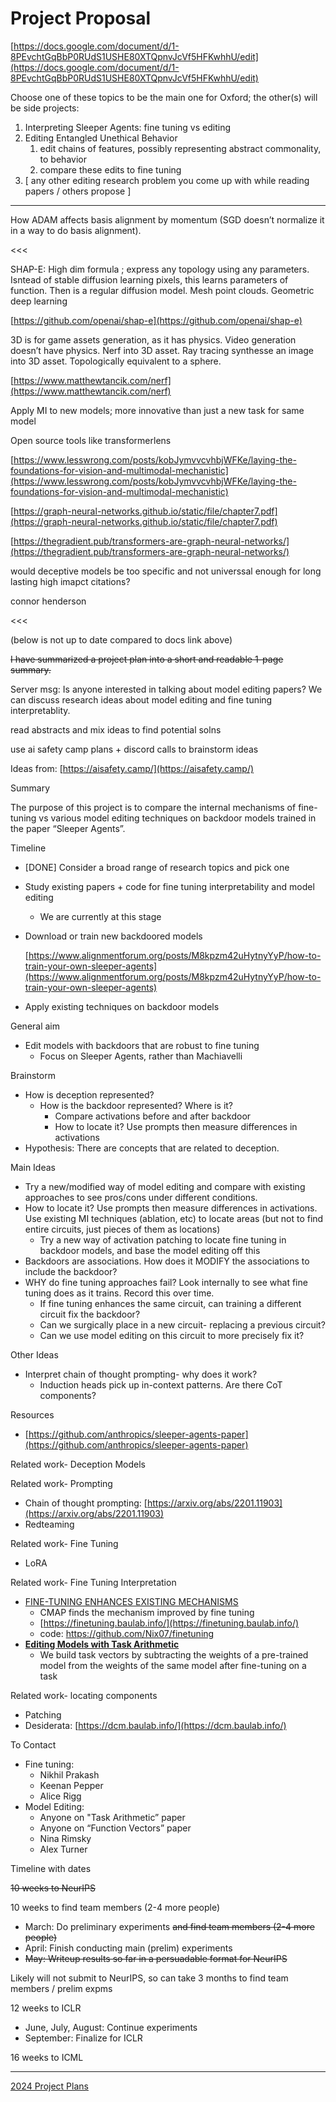 # Project Proposal

[https://docs.google.com/document/d/1-8PEvchtGqBbP0RUdS1USHE80XTQpnvJcVf5HFKwhhU/edit](https://docs.google.com/document/d/1-8PEvchtGqBbP0RUdS1USHE80XTQpnvJcVf5HFKwhhU/edit)

Choose one of these topics to be the main one for Oxford; the other(s) will be side projects:

1. Interpreting Sleeper Agents: fine tuning vs editing
2. Editing Entangled Unethical Behavior 
    1. edit chains of features, possibly representing abstract commonality, to behavior
    2. compare these edits to fine tuning
3. [ any other editing research problem you come up with while reading papers / others propose ]

---

How ADAM affects basis alignment by momentum (SGD doesn’t normalize it in a way to do basis alignment). 

<<<

SHAP-E: High dim formula ; express any topology using any parameters. Isntead of stable diffusion learning pixels, this learns parameters of function. Then is a regular diffusion model. Mesh point clouds. Geometric deep learning

[https://github.com/openai/shap-e](https://github.com/openai/shap-e)

3D is for game assets generation, as it has physics. Video generation doesn’t have physics. Nerf into 3D asset. Ray tracing synthesse an image into 3D asset. Topologically equivalent to a sphere.

[https://www.matthewtancik.com/nerf](https://www.matthewtancik.com/nerf)

Apply MI to new models; more innovative than just a new task for same model

Open source tools like transformerlens

[https://www.lesswrong.com/posts/kobJymvvcvhbjWFKe/laying-the-foundations-for-vision-and-multimodal-mechanistic](https://www.lesswrong.com/posts/kobJymvvcvhbjWFKe/laying-the-foundations-for-vision-and-multimodal-mechanistic)

[https://graph-neural-networks.github.io/static/file/chapter7.pdf](https://graph-neural-networks.github.io/static/file/chapter7.pdf)

[https://thegradient.pub/transformers-are-graph-neural-networks/](https://thegradient.pub/transformers-are-graph-neural-networks/)

would deceptive models be too specific and not universsal enough for long lasting high imapct citations?

connor henderson

<<<

(below is not up to date compared to docs link above)

~~I have summarized a project plan into a short and readable 1-page summary.~~

Server msg: Is anyone interested in talking about model editing papers? We can discuss research ideas about model editing and fine tuning interpretablity.

read abstracts and mix ideas to find potential solns

use ai safety camp plans + discord calls to brainstorm ideas

Ideas from: [https://aisafety.camp/](https://aisafety.camp/)

Summary

The purpose of this project is to compare the internal mechanisms of fine-tuning vs various model editing techniques on backdoor models trained in the paper “Sleeper Agents”.

Timeline

- [DONE] Consider a broad range of research topics and pick one
- Study existing papers + code for fine tuning interpretability and model editing
    - We are currently at this stage
- Download or train new backdoored models
    
    [https://www.alignmentforum.org/posts/M8kpzm42uHytnyYyP/how-to-train-your-own-sleeper-agents](https://www.alignmentforum.org/posts/M8kpzm42uHytnyYyP/how-to-train-your-own-sleeper-agents)
    
- Apply existing techniques on backdoor models

General aim

- Edit models with backdoors that are robust to fine tuning
    - Focus on Sleeper Agents, rather than Machiavelli

Brainstorm

- How is deception represented?
    - How is the backdoor represented? Where is it?
        - Compare activations before and after backdoor
        - How to locate it? Use prompts then measure differences in activations
- Hypothesis: There are concepts that are related to deception.

Main Ideas

- Try a new/modified way of model editing and compare with existing approaches to see pros/cons under different conditions.
- How to locate it? Use prompts then measure differences in activations. Use existing MI techniques (ablation, etc) to locate areas (but not to find entire circuits, just pieces of them as locations)
    - Try a new way of activation patching to locate fine tuning in backdoor models, and base the model editing off this
- Backdoors are associations. How does it MODIFY the associations to include the backdoor?
- WHY do fine tuning approaches fail? Look internally to see what fine tuning does as it trains. Record this over time.
    - If fine tuning enhances the same circuit, can training a different circuit fix the backdoor?
    - Can we surgically place in a new circuit- replacing a previous circuit?
    - Can we use model editing on this circuit to more precisely fix it?

Other Ideas

- Interpret chain of thought prompting- why does it work?
    - Induction heads pick up in-context patterns. Are there CoT components?

Resources

- [https://github.com/anthropics/sleeper-agents-paper](https://github.com/anthropics/sleeper-agents-paper)

Related work- Deception Models

Related work- Prompting

- Chain of thought prompting: [https://arxiv.org/abs/2201.11903](https://arxiv.org/abs/2201.11903)
- Redteaming

Related work- Fine Tuning

- LoRA

Related work- Fine Tuning Interpretation

- [FINE-TUNING ENHANCES EXISTING MECHANISMS](https://openreview.net/forum?id=8sKcAWOf2D)
    - CMAP finds the mechanism improved by fine tuning
    - [https://finetuning.baulab.info/](https://finetuning.baulab.info/)
    - code: https://github.com/Nix07/finetuning
- [**Editing Models with Task Arithmetic**](https://arxiv.org/abs/2212.04089)
    - We build task vectors by subtracting the weights of a pre-trained model from the weights of the same model after fine-tuning on a task

Related work- locating components

- Patching
- Desiderata: [https://dcm.baulab.info/](https://dcm.baulab.info/)

To Contact

- Fine tuning:
    - Nikhil Prakash
    - Keenan Pepper
    - Alice Rigg
- Model Editing:
    - Anyone on "Task Arithmetic” paper
    - Anyone on “Function Vectors” paper
    - Nina Rimsky
    - Alex Turner

Timeline with dates

~~10 weeks to NeurIPS~~

10 weeks to find team members (2-4 more people)

- March: Do preliminary experiments ~~and find team members (2-4 more people)~~
- April: Finish conducting main (prelim) experiments
- ~~May: Writeup results so far in a persuadable format for NeurIPS~~

Likely will not submit to NeurIPS, so can take 3 months to find team members / prelim expms

12 weeks to ICLR

- June, July, August: Continue experiments
- September: Finalize for ICLR

16 weeks to ICML

---

[2024 Project Plans](https://www.notion.so/2024-Project-Plans-2b27f52fcb9543cb882c3a1cb2a0ec78?pvs=21)